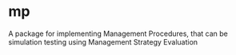 # mp
A package for implementing Management Procedures, that can be simulation testing using Management Strategy Evaluation
